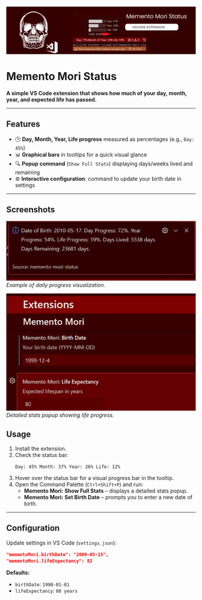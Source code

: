 ![Banner](banner.png)
# Memento Mori Status

**A simple VS Code extension that shows how much of your day, month, year, and expected life has passed.**

---

## Features

- 🕒 **Day, Month, Year, Life progress** measured as percentages (e.g., `Day: 45%`)
- 📊 **Graphical bars** in tooltips for a quick visual glance
- 🔍 **Popup command** (`Show Full Stats`) displaying days/weeks lived and remaining
- ⚙️ **Interactive configuration**: command to update your birth date in settings

---

## Screenshots
![Day Progress](demo/image.png)  
*Example of daily progress visualization.*

![Full Stats Popup](./demo/image2.png)  
*Detailed stats popup showing life progress.*

## Usage

1. Install the extension.
2. Check the status bar:  
    ```
    Day: 45% Month: 37% Year: 26% Life: 12%
    ```
3. Hover over the status bar for a visual progress bar in the tooltip.  
4. Open the Command Palette (`Ctrl+Shift+P`) and run:
    - **Memento Mori: Show Full Stats** – displays a detailed stats popup.
    - **Memento Mori: Set Birth Date** – prompts you to enter a new date of birth.

---

## Configuration

Update settings in VS Code (`settings.json`):

```json
"mementoMori.birthDate": "2000-05-15",
"mementoMori.lifeExpectancy": 82
```

**Defaults:**  
- `birthDate`: `1990-01-01`  
- `lifeExpectancy`: `80 years`